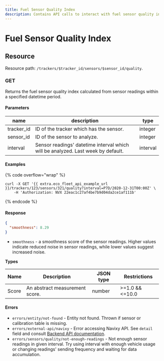 ```yaml
---
title: Fuel Sensor Quality Index
description: Contains API calls to interact with fuel sensor quality index.
---
```


# Fuel Sensor Quality Index

## Resource

Resource path: `/trackers/$tracker_id/sensors/$sensor_id/quality`.

### GET

Returns the fuel sensor quality index calculated from sensor readings within a specified datetime period.

#### Parameters

| name        | description                                                                      | type     |
| ----------- | -------------------------------------------------------------------------------- | -------- |
| tracker\_id | ID of the tracker which has the sensor.                                          | integer  |
| sensor\_id  | ID of the sensor to analyze.                                                     | integer  |
| interval    | Sensor readings' datetime interval which will be analyzed. Last week by default. | interval |

#### Examples

{% code overflow="wrap" %}
```shell
curl -X GET '{{ extra.eco_fleet_api_example_url }}/trackers/123/sensors/321/quality?interval=P7D/2020-12-31T00:00Z' \
    -H 'Authorization: NVX 22eac1c27af4be7b9d04da2ce1af111b'
```
{% endcode %}

#### Response

```json
{
  "smoothness": 8.29
}
```

* `smoothness` - a smoothness score of the sensor readings. Higher values indicate reduced noise in sensor readings, while lower values suggest increased noise.

**Types**

| Name  | Description                    | JSON type | Restrictions    |
| ----- | ------------------------------ | --------- | --------------- |
| Score | An abstract measurement score. | number    | >=1.0 && <=10.0 |

#### Errors

* `errors/entity/not-found` - Entity not found. Thrown if sensor or calibration table is missing.
* `errors/external-api/navixy` - Error accessing Navixy API. See `detail` field and consult [Backend API documentation](../../../../backend-api/errors.md).
* `errors/sensors/quality/not-enough-readings` - Not enough sensor readings in given interval. Try using interval with enough vehicle usage or changing readings' sending frequency and waiting for data accumulation.
